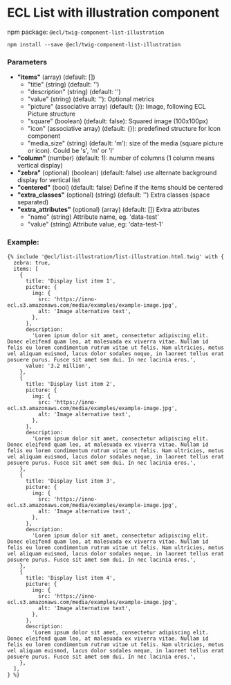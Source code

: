 # ECL List with illustration component

npm package: `@ecl/twig-component-list-illustration`

```shell
npm install --save @ecl/twig-component-list-illustration
```

### Parameters

- **"items"** (array) (default: [])
  - "title" (string) (default: '')
  - "description" (string) (default: '')
  - "value" (string) (default: ''): Optional metrics
  - "picture" (associative array) (default: {}): Image, following ECL Picture structure
  - "square" (boolean) (default: false): Squared image (100x100px)
  - "icon" (associative array) (default: {}): predefined structure for Icon component
  - "media_size" (string) (default: 'm'): size of the media (square picture or icon). Could be 's', 'm' or 'l'
- **"column"** (number) (default: 1): number of columns (1 column means vertical display)
- **"zebra"** (optional) (boolean) (default: false) use alternate background display for vertical list
- **"centered"** (bool) (default: false) Define if the items should be centered
- **"extra_classes"** (optional) (string) (default: '') Extra classes (space separated)
- **"extra_attributes"** (optional) (array) (default: []) Extra attributes
  - "name" (string) Attribute name, eg. 'data-test'
  - "value" (string) Attribute value, eg: 'data-test-1'

### Example:

<!-- prettier-ignore -->
```twig
{% include '@ecl/list-illustration/list-illustration.html.twig' with {
  zebra: true,
  items: [
    {
      title: 'Display list item 1',
      picture: {
        img: {
          src: 'https://inno-ecl.s3.amazonaws.com/media/examples/example-image.jpg',
          alt: 'Image alternative text',
        },
      },
      description:
        'Lorem ipsum dolor sit amet, consectetur adipiscing elit. Donec eleifend quam leo, at malesuada ex viverra vitae. Nullam id felis eu lorem condimentum rutrum vitae ut felis. Nam ultricies, metus vel aliquam euismod, lacus dolor sodales neque, in laoreet tellus erat posuere purus. Fusce sit amet sem dui. In nec lacinia eros.',
      value: '3.2 million',
    },
    {
      title: 'Display list item 2',
      picture: {
        img: {
          src: 'https://inno-ecl.s3.amazonaws.com/media/examples/example-image.jpg',
          alt: 'Image alternative text',
        },
      },
      description:
        'Lorem ipsum dolor sit amet, consectetur adipiscing elit. Donec eleifend quam leo, at malesuada ex viverra vitae. Nullam id felis eu lorem condimentum rutrum vitae ut felis. Nam ultricies, metus vel aliquam euismod, lacus dolor sodales neque, in laoreet tellus erat posuere purus. Fusce sit amet sem dui. In nec lacinia eros.',
    },
    {
      title: 'Display list item 3',
      picture: {
        img: {
          src: 'https://inno-ecl.s3.amazonaws.com/media/examples/example-image.jpg',
          alt: 'Image alternative text',
        },
      },
      description:
        'Lorem ipsum dolor sit amet, consectetur adipiscing elit. Donec eleifend quam leo, at malesuada ex viverra vitae. Nullam id felis eu lorem condimentum rutrum vitae ut felis. Nam ultricies, metus vel aliquam euismod, lacus dolor sodales neque, in laoreet tellus erat posuere purus. Fusce sit amet sem dui. In nec lacinia eros.',
    },
    {
      title: 'Display list item 4',
      picture: {
        img: {
          src: 'https://inno-ecl.s3.amazonaws.com/media/examples/example-image.jpg',
          alt: 'Image alternative text',
        },
      },
      description:
        'Lorem ipsum dolor sit amet, consectetur adipiscing elit. Donec eleifend quam leo, at malesuada ex viverra vitae. Nullam id felis eu lorem condimentum rutrum vitae ut felis. Nam ultricies, metus vel aliquam euismod, lacus dolor sodales neque, in laoreet tellus erat posuere purus. Fusce sit amet sem dui. In nec lacinia eros.',
    },
  ],
} %}
```
